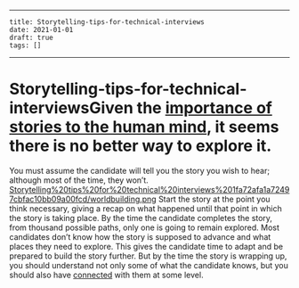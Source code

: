 
---
    title: Storytelling-tips-for-technical-interviews
    date: 2021-01-01    
    draft: true
    tags: []
---
# Storytelling-tips-for-technical-interviewsGiven the [importance of stories to the human mind](https://www.youtube.com/watch?v=LuD2Aa0zFiA), it seems there is no better way to explore it.
You must assume the candidate will tell you the story you wish to hear; although most of the time, they won’t.
[Storytelling%20tips%20for%20technical%20interviews%201fa72afa1a72497cbfac10bb09a00fcd/worldbuilding.png](Storytelling%20tips%20for%20technical%20interviews%201fa72afa1a72497cbfac10bb09a00fcd/worldbuilding.png)
Start the story at the point you think necessary, giving a recap on what happened until that point in which the story is taking place.
By the time the candidate completes the story, from thousand possible paths, only one is going to remain explored.
Most candidates don’t know how the story is supposed to advance and what places they need to explore.
This gives the candidate time to adapt and be prepared to build the story further.
But by the time the story is wrapping up, you should understand not only some of what the candidate knows, but you should also have [connected](https://www.youtube.com/watch?v=xTM-AdrIpaE) with them at some level.
